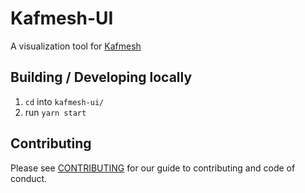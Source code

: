 # Kafmesh-UI

A visualization tool for [Kafmesh](https://github.com/syncromatics/kafmesh)

## Building / Developing locally

1. `cd` into `kafmesh-ui/`
1. run `yarn start`

## Contributing

Please see [CONTRIBUTING](CONTRIBUTING.md) for our guide to contributing and code of conduct.

